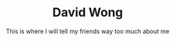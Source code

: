 ---
layout: home
title: David Wong
subtitle: This is where I will tell my friends way too much about me
---